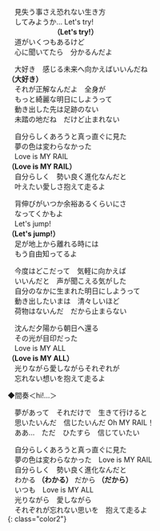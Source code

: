 　見失う事さえ恐れない生き方  
　してみようか…  Let's try!    
　　　　　　　**（Let's try!）**  
　道がいくつもあるけど  
　心に聞いてたら　分かるんだよ

　大好き　感じる未来へ向かえばいいんだね  
**（大好き）**  
　それが正解なんだよ　全身が  
　もっと綺麗な明日にしようって  
　動き出した先は足跡のない  
　未踏の地だね　だけど止まれない

　自分らしくあろうと真っ直ぐに見た  
　夢の色は変わらなかった  
　Love is MY RAIL  
**（Love is MY RAIL）**  
　自分らしく　勢い良く進化なんだと  
　叶えたい愛しさ抱えて走るよ

　背伸びがいつか余裕あるくらいにさ  
　なってくかもよ  
　Let's jump!  
**（Let's jump!）**  
　足が地上から離れる時には  
　もう自由知ってるよ

　今度はどこだって　気軽に向かえば  
　いいんだと　声が聞こえる気がした  
　自分のなかに生まれた明日にしようって  
　動き出したいまは　清々しいほど  
　荷物はないんだ　だから止まらない

　沈んだ夕陽から朝日へ還る  
　その光が目印だった  
　Love is MY ALL  
**（Love is MY ALL）**  
　光りながら愛しながらそれぞれが  
　忘れない想いを抱えて走るよ

◆間奏＜hi!…＞

　夢があって　それだけで　生きて行けると  
　思いたいんだ　信じたいんだ Oh MY RAIL！  
　ああ…　ただ　ひたすら　信じていたい

　自分らしくあろうと真っ直ぐに見た  
　夢の色は変わらなかった　Love is MY RAIL  
　自分らしく　勢い良く進化なんだと  
　わかる **（わかる）** だから **（だから）**  
　いつも　Love is MY ALL    
　光りながら　愛しながら  
　それぞれが忘れない思いを　抱えて走るよ  
{: class="color2"}
